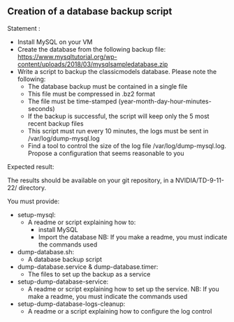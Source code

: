 ## Creation of a database backup script

Statement :

* Install MySQL on your VM
* Create the database from the following backup file: https://www.mysqltutorial.org/wp-content/uploads/2018/03/mysqlsampledatabase.zip
* Write a script to backup the classicmodels database. Please note the following:
    * The database backup must be contained in a single file
    * This file must be compressed in .bz2 format
    * The file must be time-stamped (year-month-day-hour-minutes-seconds)
    * If the backup is successful, the script will keep only the 5 most recent backup files
    * This script must run every 10 minutes, the logs must be sent in /var/log/dump-mysql.log
    * Find a tool to control the size of the log file /var/log/dump-mysql.log. Propose a configuration that seems reasonable to you


Expected result:

The results should be available on your git repository, in a NVIDIA/TD-9-11-22/<student name> directory.

You must provide:
 * setup-mysql:
    * A readme or script explaining how to:
      * install MySQL
      * Import the database
      NB: If you make a readme, you must indicate the commands used
  * dump-database.sh:
    * A database backup script
  * dump-database.service & dump-database.timer: 
    * The files to set up the backup as a service
  * setup-dump-database-service: 
    * A readme or script explaining how to set up the service. NB: If you make a readme, you must indicate the commands used
  * setup-dump-database-logs-cleanup:
    * A readme or a script explaining how to configure the log control